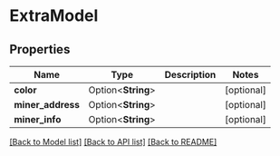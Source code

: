 # ExtraModel

## Properties

| Name              | Type               | Description | Notes      |
| ----------------- | ------------------ | ----------- | ---------- |
| **color**         | Option<**String**> |             | [optional] |
| **miner_address** | Option<**String**> |             | [optional] |
| **miner_info**    | Option<**String**> |             | [optional] |

[[Back to Model list]](../README.md#documentation-for-models) [[Back to API list]](../README.md#documentation-for-api-endpoints) [[Back to README]](../README.md)
